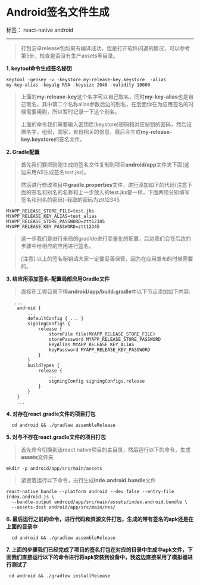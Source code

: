 # Android签名文件生成

标签： react-native android

---

> 打包安卓release包如果有编译成功，但是打开软件闪退的情况，可以参考第5步，检查是否没有生产assets等目录。

 **1. keytool命令生成签名秘钥**

    keytool -genkey -v -keystore my-release-key.keystore  -alias
    my-key-alias -keyalg RSA -keysize 2048 -validity 10000

> 
> 
> 上面的**my-release-key**这个名字可以自己取名，同时**my-key-alias**也是自己取名，其中第二个名称alias参数后边的别名，在后面你在为应用签名的时候需要用到，所以暂时记录一下这个别名。
> 
> 
>  上面的命令我们需要输入密钥库(keystore)密码和对应秘钥的密码，然后设置名字，组织，国家，省份相关的信息，最后会生成**my-release-key.keystore**的签名文件。
> 

 **2. Gradle配置**

> 首先我们要把刚刚生成的签名文件复制到项目**android/app**文件夹下面(这边采用AS生成签名test.jks)。
>
> 然后进行修改项目中**gradle.properties**文件，进行添加如下的代码(注意下面的签名和别名的名称和上一步放入的test.jks要一样，下面两项分别填写签名和别名的密码)-我取的密码为ztt12345

    MYAPP_RELEASE_STORE_FILE=test.jks
    MYAPP_RELEASE_KEY_ALIAS=test_alias
    MYAPP_RELEASE_STORE_PASSWORD=ztt12345
    MYAPP_RELEASE_KEY_PASSWORD=ztt12345

> 这一步我们是进行全局的gradlde进行变量化的配置，后边我们会在后边的步骤中给相应的应用进行签名。
>
> [注意].以上的签名秘钥请大家一定要妥善保管，因为在应用发布的时候需要的。


**3. 给应用添加签名-配置局部应用Gradle文件**


>  直接在工程目录下得**android/app/build.gradle**中以下节点添加如下内容:

       ...
        android {
            ...
            defaultConfig { ... }
            signingConfigs {
                release {
                    storeFile file(MYAPP_RELEASE_STORE_FILE)
                    storePassword MYAPP_RELEASE_STORE_PASSWORD
                    keyAlias MYAPP_RELEASE_KEY_ALIAS
                    keyPassword MYAPP_RELEASE_KEY_PASSWORD
                }
            }
            buildTypes {
                release {
                    ...
                    signingConfig signingConfigs.release
                }
            }
        }
        ...

**4. 对存在react.gradle文件的项目打包**


      cd android && ./gradlew assembleRelease

**5. 对与不存在react.gradle文件的项目打包**

> 首先命令切换到该react native项目的主目录，然后运行以下的命令，生成**assets**文件夹

    mkdir -p android/app/src/main/assets

>   紧接着运行以下命令，进行生成**inde.android.bundle**文件

    react-native bundle --platform android --dev false --entry-file index.android.js \
      --bundle-output android/app/src/main/assets/index.android.bundle \
      --assets-dest android/app/src/main/res/

**6. 最后运行之前的命令，进行代码和资源文件打包，生成的带有签名的apk还是在上面的目录中**


      cd android && ./gradlew assembleRelease

**7. 上面的步骤我们已经完成了项目的签名打包在对应的目录中生成中apk文件，下面我们直接运行以下的命令进行将apk安装到设备中，我这边直接采用了模拟器进行测试了**

     cd android && ./gradlew installRelease


